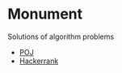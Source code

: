 # Monument

Solutions of algorithm problems

* [POJ](http://poj.org/userstatus?user_id=Liuzhaoliang)
* [Hackerrank](https://www.hackerrank.com/rijnx)
